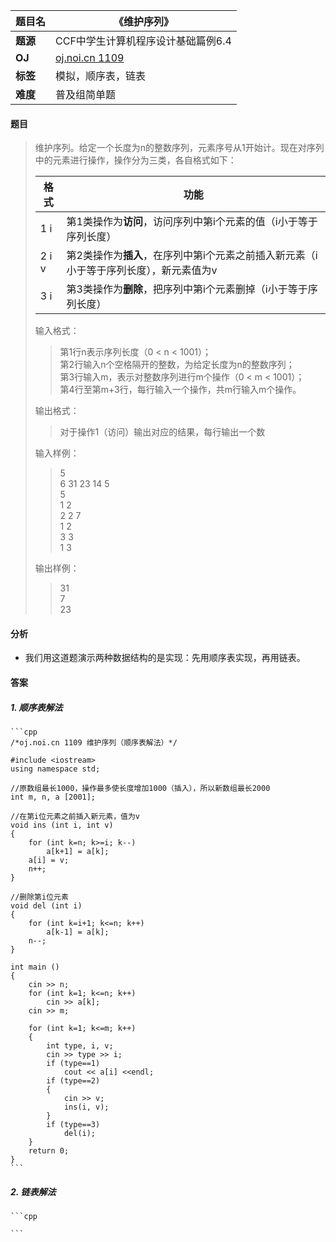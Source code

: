 |题目名|《维护序列》|  
|---|---|  
|**题源**|CCF中学生计算机程序设计基础篇例6.4|  
|**OJ**|[oj.noi.cn 1109](http://oj.noi.cn/oj/#main/show/1109)|  
|**标签**|模拟，顺序表，链表|  
|**难度**|普及组简单题|  

#### 题目  

> 维护序列。给定一个长度为n的整数序列，元素序号从1开始计。现在对序列中的元素进行操作，操作分为三类，各自格式如下：  
> 
> |格式|功能|  
> |---|---|  
> |1 i|第1类操作为**访问**，访问序列中第i个元素的值（i小于等于序列长度）|  
> |2 i v|第2类操作为**插入**，在序列中第i个元素之前插入新元素（i小于等于序列长度），新元素值为v|  
> |3 i|第3类操作为**删除**，把序列中第i个元素删掉（i小于等于序列长度）|  
> 
> 输入格式：  
>> 第1行n表示序列长度（0 < n < 1001）；  
>> 第2行输入n个空格隔开的整数，为给定长度为n的整数序列；  
>> 第3行输入m，表示对整数序列进行m个操作（0 < m < 1001）；  
>> 第4行至第m+3行，每行输入一个操作，共m行输入m个操作。  
>
> 输出格式：  
>> 对于操作1（访问）输出对应的结果，每行输出一个数  
>
> 输入样例：  
>> 5  
>> 6 31 23 14 5  
>> 5  
>> 1 2  
>> 2 2 7  
>> 1 2  
>> 3 3  
>> 1 3  
>
> 输出样例：  
>> 31  
>> 7  
>> 23  

#### 分析  
* 我们用这道题演示两种数据结构的是实现：先用顺序表实现，再用链表。  
#### 答案  

##### 1. 顺序表解法  

	```cpp
	/*oj.noi.cn 1109 维护序列（顺序表解法）*/

	#include <iostream>
	using namespace std;

	//原数组最长1000，操作最多使长度增加1000（插入），所以新数组最长2000
	int m, n, a [2001];			

	//在第i位元素之前插入新元素，值为v
	void ins (int i, int v)	 
	{
		for (int k=n; k>=i; k--)
			a[k+1] = a[k];
		a[i] = v;
		n++;
	}

	//删除第i位元素
	void del (int i) 
	{
		for (int k=i+1; k<=n; k++)
			a[k-1] = a[k];
		n--;
	}

	int main ()
	{
		cin >> n;
		for (int k=1; k<=n; k++)
			cin >> a[k];
		cin >> m;

		for (int k=1; k<=m; k++)
		{
			int type, i, v;
			cin >> type >> i;
			if (type==1)
				cout << a[i] <<endl;
			if (type==2)
			{
				cin >> v;
				ins(i, v);
			}
			if (type==3)
				del(i);
		} 
		return 0;
	}
	```

##### 2. 链表解法  

	```cpp

	```
